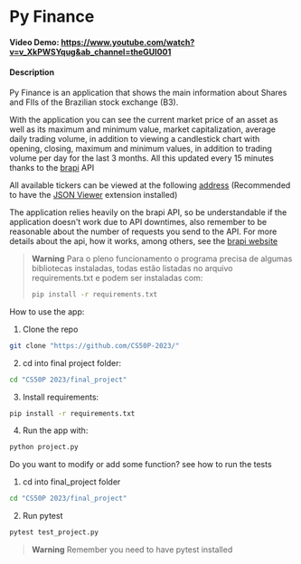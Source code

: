 # Py Finance

#### Video Demo:  <https://www.youtube.com/watch?v=v_XkPWSYqug&ab_channel=theGUI001>

#### Description

Py Finance is an application that shows the main information about Shares and FIIs of the Brazilian stock exchange (B3).

With the application you can see the current market price of an asset as well as its maximum and minimum value, market capitalization, average daily trading volume, in addition to viewing a candlestick chart with opening, closing, maximum and minimum values, in addition to trading volume per day for the last 3 months. All this updated every 15 minutes thanks to the [brapi](https://brapi.dev/) API


All available tickers can be viewed at the following [address](https://brapi.dev/api/available) (Recommended to have the [JSON Viewer](https://chrome.google.com/webstore/detail/json-viewer/gbmdgpbipfallnflgajpaliibnhdgobh) extension installed)

The application relies heavily on the brapi API, so be understandable if the application doesn't work due to API downtimes, also remember to be reasonable about the number of requests you send to the API. For more details about the api, how it works, among others, see the [brapi website](https://brapi.dev/)

> **Warning**
> Para o pleno funcionamento o programa precisa de algumas bibliotecas instaladas, todas estão listadas no arquivo requirements.txt e podem ser instaladas com:
> ```sh
> pip install -r requirements.txt
> ```

How to use the app:

1. Clone the repo
```sh
git clone "https://github.com/CS50P-2023/"
```

2. cd into final project folder:
```sh
cd "CS50P 2023/final_project"
```

3. Install requirements:
```sh
pip install -r requirements.txt
```

4. Run the app with:
```sh
python project.py
```

Do you want to modify or add some function? see how to run the tests

1. cd into final_project folder
```sh
cd "CS50P 2023/final_project"
```

2. Run pytest
```sh
pytest test_project.py
```

>**Warning**
> Remember you need to have pytest installed